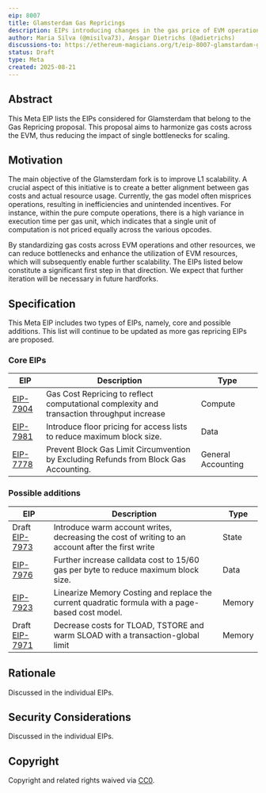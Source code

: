 ```yaml
---
eip: 8007
title: Glamsterdam Gas Repricings
description: EIPs introducing changes in the gas price of EVM operations for the Glamsterdam fork
author: Maria Silva (@misilva73), Ansgar Dietrichs (@adietrichs)
discussions-to: https://ethereum-magicians.org/t/eip-8007-glamstardam-gas-repricings-meta-eip/25206
status: Draft
type: Meta
created: 2025-08-21
---
```



## Abstract

This Meta EIP lists the EIPs considered for Glamsterdam that belong to the Gas Repricing proposal. This proposal aims to harmonize gas costs across the EVM, thus reducing the impact of single bottlenecks for scaling.

## Motivation

The main objective of the Glamsterdam fork is to improve L1 scalability. A crucial aspect of this initiative is to create a better alignment between gas costs and actual resource usage. Currently, the gas model often misprices operations, resulting in inefficiencies and unintended incentives. For instance, within the pure compute operations, there is a high variance in execution time per gas unit, which indicates that a single unit of computation is not priced equally across the various opcodes.

By standardizing gas costs across EVM operations and other resources, we can reduce bottlenecks and enhance the utilization of EVM resources, which will subsequently enable further scalability. The EIPs listed below constitute a significant first step in that direction. We expect that further iteration will be necessary in future hardforks.

## Specification

This Meta EIP includes two types of EIPs, namely, core and possible additions. This list will continue to be updated as more gas repricing EIPs are proposed.

### Core EIPs

| EIP | Description | Type |
| -------- | -------- | -------- |
| [EIP-7904](./eip-7904.md)| Gas Cost Repricing to reflect computational complexity and transaction throughput increase | Compute |
| [EIP-7981](./eip-7981.md)| Introduce floor pricing for access lists to reduce maximum block size. | Data |
| [EIP-7778](./eip-7778.md)| Prevent Block Gas Limit Circumvention by Excluding Refunds from Block Gas Accounting. | General Accounting |

### Possible additions

| EIP | Description | Type |
| -------- | -------- | -------- |
| Draft [EIP-7973](./eip-7973.md)| Introduce warm account writes, decreasing the cost of writing to an account after the first write | State |
| [EIP-7976](./eip-7976.md)| Further increase calldata cost to 15/60 gas per byte to reduce maximum block size. | Data |
| [EIP-7923](./eip-7923.md)| Linearize Memory Costing and replace the current quadratic formula with a page-based cost model. | Memory |
| Draft [EIP-7971](./eip-7971.md)| Decrease costs for TLOAD, TSTORE and warm SLOAD with a transaction-global limit | Memory |

## Rationale

Discussed in the individual EIPs.

## Security Considerations

Discussed in the individual EIPs.

## Copyright

Copyright and related rights waived via [CC0](../LICENSE.md).
